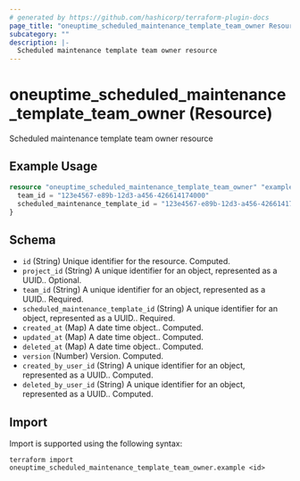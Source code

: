 ```yaml
---
# generated by https://github.com/hashicorp/terraform-plugin-docs
page_title: "oneuptime_scheduled_maintenance_template_team_owner Resource - oneuptime"
subcategory: ""
description: |-
  Scheduled maintenance template team owner resource
---
```


# oneuptime_scheduled_maintenance_template_team_owner (Resource)

Scheduled maintenance template team owner resource

## Example Usage

```terraform
resource "oneuptime_scheduled_maintenance_template_team_owner" "example" {
  team_id = "123e4567-e89b-12d3-a456-426614174000"
  scheduled_maintenance_template_id = "123e4567-e89b-12d3-a456-426614174000"
}
```

## Schema

- `id` (String) Unique identifier for the resource. Computed.
- `project_id` (String) A unique identifier for an object, represented as a UUID.. Optional.
- `team_id` (String) A unique identifier for an object, represented as a UUID.. Required.
- `scheduled_maintenance_template_id` (String) A unique identifier for an object, represented as a UUID.. Required.
- `created_at` (Map) A date time object.. Computed.
- `updated_at` (Map) A date time object.. Computed.
- `deleted_at` (Map) A date time object.. Computed.
- `version` (Number) Version. Computed.
- `created_by_user_id` (String) A unique identifier for an object, represented as a UUID.. Computed.
- `deleted_by_user_id` (String) A unique identifier for an object, represented as a UUID.. Computed.

## Import

Import is supported using the following syntax:

```shell
terraform import oneuptime_scheduled_maintenance_template_team_owner.example <id>
```
